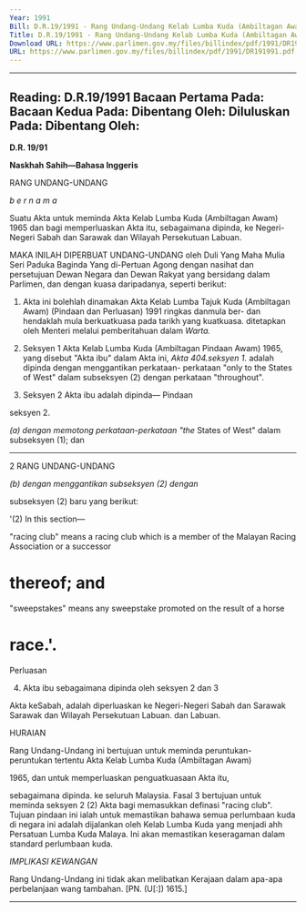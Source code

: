 ```yaml
---
Year: 1991
Bill: D.R.19/1991 - Rang Undang-Undang Kelab Lumba Kuda (Ambiltagan Awam) (Pindaan dan Perluasan) 1991 (Lulus)
Title: D.R.19/1991 - Rang Undang-Undang Kelab Lumba Kuda (Ambiltagan Awam) (Pindaan dan Perluasan) 1991 (Lulus)
Download URL: https://www.parlimen.gov.my/files/billindex/pdf/1991/DR191991.pdf
URL: https://www.parlimen.gov.my/files/billindex/pdf/1991/DR191991.pdf
---
```

---
Reading:
D.R.19/1991
Bacaan Pertama Pada:
Bacaan Kedua Pada:
Dibentang Oleh:
Diluluskan Pada:
Dibentang Oleh:
---

**D.R. 19/91**

**Naskhah Sahih—Bahasa Inggeris**

RANG UNDANG-UNDANG

_b e r n a m a_

Suatu Akta untuk meminda Akta Kelab Lumba Kuda
(Ambiltagan Awam) 1965 dan bagi memperluaskan
Akta itu, sebagaimana dipinda, ke Negeri-Negeri
Sabah dan Sarawak dan Wilayah Persekutuan Labuan.

MAKA INILAH DIPERBUAT UNDANG-UNDANG
oleh Duli Yang Maha Mulia Seri Paduka Baginda Yang
di-Pertuan Agong dengan nasihat dan persetujuan Dewan
Negara dan Dewan Rakyat yang bersidang dalam
Parlimen, dan dengan kuasa daripadanya, seperti berikut:

1. Akta ini bolehlah dinamakan Akta Kelab Lumba Tajuk
Kuda (Ambiltagan Awam) (Pindaan dan Perluasan) 1991 ringkas danmula ber-
dan hendaklah mula berkuatkuasa pada tarikh yang kuatkuasa.
ditetapkan oleh Menteri melalui pemberitahuan dalam
_Warta._

2. Seksyen 1 Akta Kelab Lumba Kuda (Ambiltagan Pindaan
Awam) 1965, yang disebut "Akta ibu" dalam Akta ini, _Akta 404.seksyen 1._
adalah dipinda dengan menggantikan perkataan-
perkataan "only to the States of West" dalam subseksyen
(2) dengan perkataan "throughout".

3. Seksyen 2 Akta ibu adalah dipinda— Pindaan

seksyen 2.

_(a) dengan memotong perkataan-perkataan "the_
States of West" dalam subseksyen (1); dan


-----

2 RANG UNDANG-UNDANG

_(b) dengan menggantikan subseksyen (2) dengan_

subseksyen (2) baru yang berikut:

'(2) In this section—

"racing club" means a racing club
which is a member of the Malayan
Racing Association or a successor
# thereof; and
"sweepstakes" means any sweepstake
promoted on the result of a horse
# race.'.

Perluasan

4. Akta ibu sebagaimana dipinda oleh seksyen 2 dan 3

Akta keSabah, adalah diperluaskan ke Negeri-Negeri Sabah dan
Sarawak Sarawak dan Wilayah Persekutuan Labuan.
dan Labuan.

HURAIAN

Rang Undang-Undang ini bertujuan untuk meminda peruntukan-
peruntukan tertentu Akta Kelab Lumba Kuda (Ambiltagan Awam)

1965, dan untuk memperluaskan penguatkuasaan Akta itu,

sebagaimana dipinda. ke seluruh Malaysia. Fasal 3 bertujuan untuk
meminda seksyen 2 (2) Akta bagi memasukkan definasi "racing
club". Tujuan pindaan ini ialah untuk memastikan bahawa semua
perlumbaan kuda di negara ini adalah dijalankan oleh Kelab Lumba
Kuda yang menjadi ahh Persatuan Lumba Kuda Malaya. Ini akan
memastikan keseragaman dalam standard perlumbaan kuda.

_IMPLIKASI_ _KEWANGAN_

Rang Undang-Undang ini tidak akan melibatkan Kerajaan dalam
apa-apa perbelanjaan wang tambahan. [PN. (U[:]) 1615.]


-----

